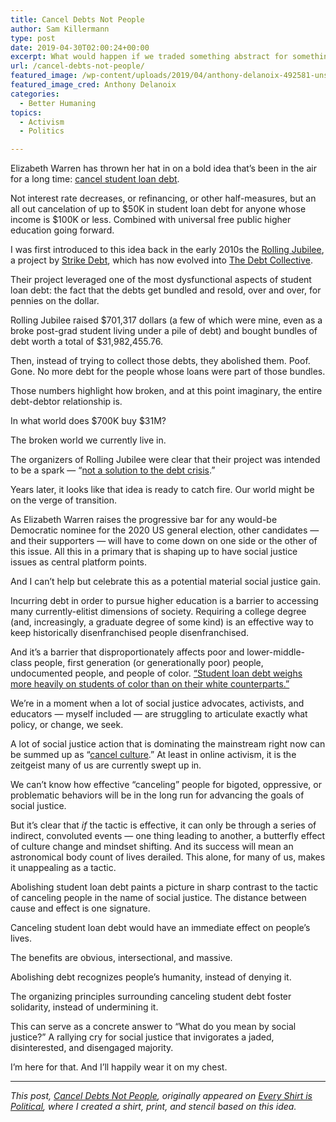 ```yaml
---
title: Cancel Debts Not People
author: Sam Killermann
type: post
date: 2019-04-30T02:00:24+00:00
excerpt: What would happen if we traded something abstract for something material?
url: /cancel-debts-not-people/
featured_image: /wp-content/uploads/2019/04/anthony-delanoix-492581-unsplash.jpg
featured_image_cred: Anthony Delanoix
categories:
  - Better Humaning
topics:
  - Activism
  - Politics

---
```

Elizabeth Warren has thrown her hat in on a bold idea that&#8217;s been in the air for a long time: [cancel student loan debt][1]. 

Not interest rate decreases, or refinancing, or other half-measures, but an all out cancelation of up to $50K in student loan debt for anyone whose income is $100K or less. Combined with universal free public higher education going forward.

I was first introduced to this idea back in the early 2010s the [Rolling Jubilee][2], a project by [Strike Debt][3], which has now evolved into [The Debt Collective][4]. 

Their project leveraged one of the most dysfunctional aspects of student loan debt: the fact that the debts get bundled and resold, over and over, for pennies on the dollar.   
  
Rolling Jubilee raised $701,317 dollars (a few of which were mine, even as a broke post-grad student living under a pile of debt) and bought bundles of debt worth a total of $31,982,455.76. 

Then, instead of trying to collect those debts, they abolished them. Poof. Gone. No more debt for the people whose loans were part of those bundles.

Those numbers highlight how broken, and at this point imaginary, the entire debt-debtor relationship is.

In what world does $700K buy $31M?

<!--more-->

The broken world we currently live in.

The organizers of Rolling Jubilee were clear that their project was intended to be a spark &#8212; &#8220;[not a solution to the debt crisis][5].&#8221; 

Years later, it looks like that idea is ready to catch fire. Our world might be on the verge of transition.

As Elizabeth Warren raises the progressive bar for any would-be Democratic nominee for the 2020 US general election, other candidates &#8212; and their supporters &#8212; will have to come down on one side or the other of this issue. All this in a primary that is shaping up to have social justice issues as central platform points.

And I can&#8217;t help but celebrate this as a potential material social justice gain. 

Incurring debt in order to pursue higher education is a barrier to accessing many currently-elitist dimensions of society. Requiring a college degree (and, increasingly, a graduate degree of some kind) is an effective way to keep historically disenfranchised people disenfranchised.

And it&#8217;s a barrier that disproportionately affects poor and lower-middle-class people, first generation (or generationally poor) people, undocumented people, and people of color. [&#8220;Student loan debt weighs more heavily on students of color than on their white counterparts.&#8221;][6]

We&#8217;re in a moment when a lot of social justice advocates, activists, and educators &#8212; myself included &#8212; are struggling to articulate exactly what policy, or change, we seek.

A lot of social justice action that is dominating the mainstream right now can be summed up as &#8220;[cancel culture][7].&#8221; At least in online activism, it is the zeitgeist many of us are currently swept up in.

We can&#8217;t know how effective &#8220;canceling&#8221; people for bigoted, oppressive, or problematic behaviors will be in the long run for advancing the goals of social justice.

But it&#8217;s clear that _if_ the tactic is effective, it can only be through a series of indirect, convoluted events &#8212; one thing leading to another, a butterfly effect of culture change and mindset shifting. And its success will mean an astronomical body count of lives derailed. This alone, for many of us, makes it unappealing as a tactic.

Abolishing student loan debt paints a picture in sharp contrast to the tactic of canceling people in the name of social justice. The distance between cause and effect is one signature.

Canceling student loan debt would have an immediate effect on people&#8217;s lives. 

The benefits are obvious, intersectional, and massive. 

Abolishing debt recognizes people&#8217;s humanity, instead of denying it. 

The organizing principles surrounding canceling student debt foster solidarity, instead of undermining it.

This can serve as a concrete answer to &#8220;What do you mean by social justice?&#8221; A rallying cry for social justice that invigorates a jaded, disinterested, and disengaged majority. 

I&#8217;m here for that. And I&#8217;ll happily wear it on my chest. 

***

_This post, <a href="https://everyshirtispolitical.com/cancel-debts-not-people/" title="Cancel Debts Not People" rel="canonical">Cancel Debts Not People</a>, originally appeared on [Every Shirt is Political][8], where I created a shirt, print, and stencil based on this idea._

 [1]: https://medium.com/@teamwarren/im-calling-for-something-truly-transformational-universal-free-public-college-and-cancellation-of-a246cd0f910f
 [2]: https://rollingjubilee.org/
 [3]: https://strikedebt.org/
 [4]: https://debtcollective.org/
 [5]: https://www.thenation.com/article/rolling-jubilee-spark-not-solution/
 [6]: https://studentloanhero.com/featured/study-student-loans-weigh-heaviest-black-hispanic/
 [7]: https://en.wikipedia.org/wiki/Cancel_culture
 [8]: https://everyshirtispolitical.com "Every Shirt is Political"